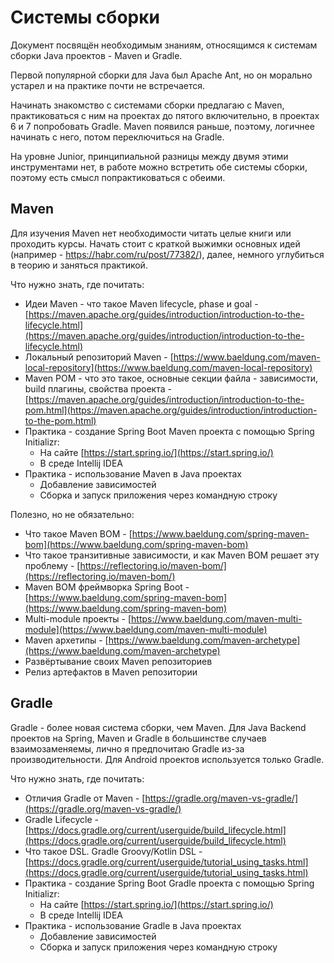 # Системы сборки

Документ посвящён необходимым знаниям, относящимся к системам сборки Java проектов - Maven и Gradle.

Первой популярной сборки для Java был Apache Ant, но он морально устарел и на практике почти не встречается.

Начинать знакомство с системами сборки предлагаю с Maven, практиковаться с ним на проектах до пятого включительно, в проектах 6 и 7 попробовать Gradle. Maven появился раньше, поэтому, логичнее начинать с него, потом переключиться на Gradle.

На уровне Junior, принципиальной разницы между двумя этими инструментами нет, в работе можно встретить обе системы сборки, поэтому есть смысл попрактиковаться с обеими.

## Maven

Для изучения Maven нет необходимости читать целые книги или проходить курсы. Начать стоит с краткой выжимки основных идей (например - https://habr.com/ru/post/77382/), далее, немного углубиться в теорию и заняться практикой.

Что нужно знать, где почитать:

- Идеи Maven - что такое Maven lifecycle, phase и goal - [https://maven.apache.org/guides/introduction/introduction-to-the-lifecycle.html](https://maven.apache.org/guides/introduction/introduction-to-the-lifecycle.html)
- Локальный репозиторий Maven - [https://www.baeldung.com/maven-local-repository](https://www.baeldung.com/maven-local-repository)
- Maven POM - что это такое, основные секции файла - зависимости, build плагины, свойства проекта - [https://maven.apache.org/guides/introduction/introduction-to-the-pom.html](https://maven.apache.org/guides/introduction/introduction-to-the-pom.html)
- Практика - создание Spring Boot Maven проекта с помощью Spring Initializr:
  - На сайте [https://start.spring.io/](https://start.spring.io/)
  - В среде Intellij IDEA
- Практика - использование Maven в Java проектах
  - Добавление зависимостей
  - Сборка и запуск приложения через командную строку

Полезно, но не обязательно:

- Что такое Maven BOM - [https://www.baeldung.com/spring-maven-bom](https://www.baeldung.com/spring-maven-bom)
- Что такое транзитивные зависимости, и как Maven BOM решает эту проблему - [https://reflectoring.io/maven-bom/](https://reflectoring.io/maven-bom/)
- Maven BOM фреймворка Spring Boot - [https://www.baeldung.com/spring-maven-bom](https://www.baeldung.com/spring-maven-bom)
- Multi-module проекты - [https://www.baeldung.com/maven-multi-module](https://www.baeldung.com/maven-multi-module)
- Maven архетипы - [https://www.baeldung.com/maven-archetype](https://www.baeldung.com/maven-archetype)
- Развёртывание своих Maven репозиториев
- Релиз артефактов в Maven репозитории

## Gradle

Gradle - более новая система сборки, чем Maven. Для Java Backend проектов на Spring, Maven и Gradle в большинстве случаев взаимозаменяемы, лично я предпочитаю Gradle из-за производительности. Для Android проектов используется только Gradle.

Что нужно знать, где почитать:

- Отличия Gradle от Maven - [https://gradle.org/maven-vs-gradle/](https://gradle.org/maven-vs-gradle/)
- Gradle Lifecycle - [https://docs.gradle.org/current/userguide/build_lifecycle.html](https://docs.gradle.org/current/userguide/build_lifecycle.html)
- Что такое DSL. Gradle Groovy/Kotlin DSL - [https://docs.gradle.org/current/userguide/tutorial_using_tasks.html](https://docs.gradle.org/current/userguide/tutorial_using_tasks.html)
- Практика - создание Spring Boot Gradle проекта с помощью Spring Initializr:
  - На сайте [https://start.spring.io/](https://start.spring.io/)
  - В среде Intellij IDEA
- Практика - использование Gradle в Java проектах
  - Добавление зависимостей
  - Сборка и запуск приложения через командную строку
